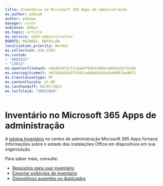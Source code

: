 ```yaml
---
title: Inventário no Microsoft 365 Apps de administração
ms.author: pebaum
author: pebaum
manager: scotv
audience: Admin
ms.topic: article
ms.service: o365-administration
ROBOTS: NOINDEX, NOFOLLOW
localization_priority: Normal
ms.collection: Adm_O365
ms.custom:
- "9003533"
- "13813"
ms.openlocfilehash: eded65973cf1c8a64f66633089ca8641a91f6196
ms.sourcegitcommit: ae556b6b26974392ca68a68426a2b40967ae0071
ms.translationtype: MT
ms.contentlocale: pt-BR
ms.lasthandoff: 09/07/2021
ms.locfileid: "58923950"
---
```

# <a name="inventory-in-microsoft-365-apps-admin-center"></a>Inventário no Microsoft 365 Apps de administração

A [página Inventário](https://docs.microsoft.com/deployoffice/admincenter/inventory) no centro de administração Microsoft 365 Apps fornece informações sobre o estado das instalações Office em dispositivos em sua organização. 

Para saber mais, consulte:

- [Requisitos para usar inventário](https://docs.microsoft.com/deployoffice/admincenter/inventory#requirements-for-using-inventory)
- [Exportar exibições de inventário](https://docs.microsoft.com/deployoffice/admincenter/inventory#export-inventory-views)
- [Dispositivos ausentes ou duplicados](https://docs.microsoft.com/deployoffice/admincenter/inventory#missing-or-duplicate-devices)